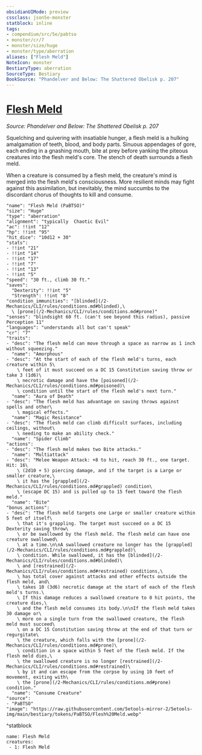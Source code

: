 ```yaml
---
obsidianUIMode: preview
cssclass: json5e-monster
statblock: inline
tags:
- compendium/src/5e/pabtso
- monster/cr/7
- monster/size/huge
- monster/type/aberration
aliases: ["Flesh Meld"]
NoteIcon: monster
BestiaryType: aberration
SourceType: Bestiary
BookSource: "Phandelver and Below: The Shattered Obelisk p. 207"
---
```

# [Flesh Meld](2-Mechanics/CLI/bestiary/aberration/flesh-meld-pabtso.md)
*Source: Phandelver and Below: The Shattered Obelisk p. 207*  

Squelching and quivering with insatiable hunger, a flesh meld is a hulking amalgamation of teeth, blood, and body parts. Sinuous appendages of gore, each ending in a gnashing mouth, bite at prey before yanking the piteous creatures into the flesh meld's core. The stench of death surrounds a flesh meld.

When a creature is consumed by a flesh meld, the creature's mind is merged into the flesh meld's consciousness. More resilient minds may fight against this assimilation, but inevitably, the mind succumbs to the discordant chorus of thoughts to kill and consume.

```statblock
"name": "Flesh Meld (PaBTSO)"
"size": "Huge"
"type": "aberration"
"alignment": "typically  Chaotic Evil"
"ac": !!int "12"
"hp": !!int "95"
"hit_dice": "10d12 + 30"
"stats":
- !!int "21"
- !!int "14"
- !!int "17"
- !!int "7"
- !!int "13"
- !!int "5"
"speed": "30 ft., climb 30 ft."
"saves":
  "Dexterity": !!int "5"
  "Strength": !!int "8"
"condition_immunities": "[blinded](/2-Mechanics/CLI/rules/conditions.md#blinded),\
  \ [prone](/2-Mechanics/CLI/rules/conditions.md#prone)"
"senses": "blindsight 60 ft. (can't see beyond this radius), passive Perception 11"
"languages": "understands all but can't speak"
"cr": "7"
"traits":
- "desc": "The flesh meld can move through a space as narrow as 1 inch without squeezing."
  "name": "Amorphous"
- "desc": "At the start of each of the flesh meld's turns, each creature within 5\
    \ feet of it must succeed on a DC 15 Constitution saving throw or take 3 (1d6)\
    \ necrotic damage and have the [poisoned](/2-Mechanics/CLI/rules/conditions.md#poisoned)\
    \ condition until the start of the flesh meld's next turn."
  "name": "Aura of Death"
- "desc": "The flesh meld has advantage on saving throws against spells and other\
    \ magical effects."
  "name": "Magic Resistance"
- "desc": "The flesh meld can climb difficult surfaces, including ceilings, without\
    \ needing to make an ability check."
  "name": "Spider Climb"
"actions":
- "desc": "The flesh meld makes two Bite attacks."
  "name": "Multiattack"
- "desc": "Melee Weapon Attack: +8 to hit, reach 30 ft., one target. Hit: 16\
    \ (2d10 + 5) piercing damage, and if the target is a Large or smaller creature,\
    \ it has the [grappled](/2-Mechanics/CLI/rules/conditions.md#grappled) condition\
    \ (escape DC 15) and is pulled up to 15 feet toward the flesh meld."
  "name": "Bite"
"bonus_actions":
- "desc": "The flesh meld targets one Large or smaller creature within 5 feet of itself\
    \ that it's grappling. The target must succeed on a DC 15 Dexterity saving throw\
    \ or be swallowed by the flesh meld. The flesh meld can have one creature swallowed\
    \ at a time.\n\nA swallowed creature no longer has the [grappled](/2-Mechanics/CLI/rules/conditions.md#grappled)\
    \ condition. While swallowed, it has the [blinded](/2-Mechanics/CLI/rules/conditions.md#blinded)\
    \ and [restrained](/2-Mechanics/CLI/rules/conditions.md#restrained) conditions,\
    \ has total cover against attacks and other effects outside the flesh meld, and\
    \ takes 10 (3d6) necrotic damage at the start of each of the flesh meld's turns.\
    \ If this damage reduces a swallowed creature to 0 hit points, the creature dies,\
    \ and the flesh meld consumes its body.\n\nIf the flesh meld takes 30 damage or\
    \ more on a single turn from the swallowed creature, the flesh meld must succeed\
    \ on a DC 15 Constitution saving throw at the end of that turn or regurgitate\
    \ the creature, which falls with the [prone](/2-Mechanics/CLI/rules/conditions.md#prone)\
    \ condition in a space within 5 feet of the flesh meld. If the flesh meld dies,\
    \ the swallowed creature is no longer [restrained](/2-Mechanics/CLI/rules/conditions.md#restrained)\
    \ by it and can escape from the corpse by using 10 feet of movement, exiting with\
    \ the [prone](/2-Mechanics/CLI/rules/conditions.md#prone) condition."
  "name": "Consume Creature"
"source":
- "PaBTSO"
"image": "https://raw.githubusercontent.com/5etools-mirror-2/5etools-img/main/bestiary/tokens/PaBTSO/Flesh%20Meld.webp"
```
^statblock

```encounter-table
name: Flesh Meld
creatures:
 - 1: Flesh Meld
```